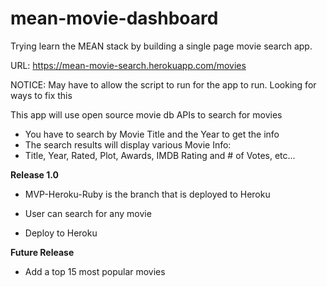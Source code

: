 # mean-movie-dashboard

Trying learn the MEAN stack by building a single page movie search app.

URL: https://mean-movie-search.herokuapp.com/movies

NOTICE: May have to allow the script to run for the app to run. Looking for ways to fix this

This app will use open source movie db APIs to search for movies
- You have to search by Movie Title and the Year to get the info
- The search results will display various Movie Info:
- Title, Year, Rated, Plot, Awards, IMDB Rating and # of Votes, etc...

**Release 1.0**
- MVP-Heroku-Ruby is the branch that is deployed to Heroku

- User can search for any movie

- Deploy to Heroku

**Future Release**
- Add a top 15 most popular movies
